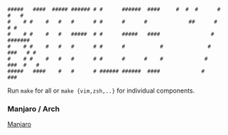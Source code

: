 
```
#####   ####  ##### ###### # #      ######  ####     #  #  #      #       #   #  
#    # #    #   #   #      # #      #      #             ##      #         # #   
#    # #    #   #   #####  # #      #####   ####                #        ####### 
#    # #    #   #   #      # #      #           #              #     ###   # #   
#    # #    #   #   #      # #      #      #    #             #      ###  #   #  
#####   ####    #   #      # ###### ######  ####             #       ###         
```

Run `make` for all or `make {vim,zsh,..}` for individual components.

### Manjaro / Arch

[Manjaro](./manjaro-desktop.png)
